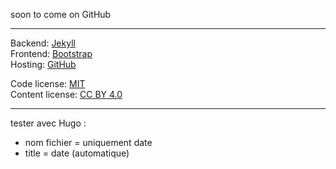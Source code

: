 soon to come on GitHub

---

Backend: [Jekyll](https://jekyllrb.com/)  
Frontend: [Bootstrap](http://getbootstrap.com/)  
Hosting: [GitHub](https://pages.github.com/)  

Code license: [MIT](https://choosealicense.com/licenses/mit/)  
Content license: [CC BY 4.0](https://creativecommons.org/licenses/by/4.0/)  

---

tester avec Hugo :
- nom fichier = uniquement date
- title = date (automatique)
